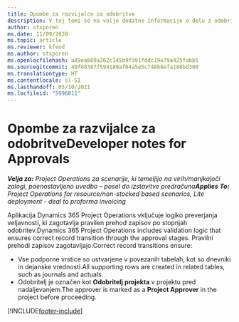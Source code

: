 ```yaml
---
title: Opombe za razvijalce za odobritve
description: V tej temi so na voljo dodatne informacije o delu z odobritvami.
author: stsporen
ms.date: 11/09/2020
ms.topic: article
ms.reviewer: kfend
ms.author: stsporen
ms.openlocfilehash: a89ea669a262c145b9f391fddc19e79a425fabb5
ms.sourcegitcommit: 40f68387f594180af64a5e5c748b6efa188bd300
ms.translationtype: HT
ms.contentlocale: sl-SI
ms.lasthandoff: 05/10/2021
ms.locfileid: "5996811"
---
```

# <a name="developer-notes-for-approvals"></a><span data-ttu-id="64453-103">Opombe za razvijalce za odobritve</span><span class="sxs-lookup"><span data-stu-id="64453-103">Developer notes for Approvals</span></span>

<span data-ttu-id="64453-104">_**Velja za:** Project Operations za scenarije, ki temeljijo na virih/manjkajoči zalogi, poenostavljeno uvedbo – posel do izstavitve predračuna_</span><span class="sxs-lookup"><span data-stu-id="64453-104">_**Applies To:** Project Operations for resource/non-stocked based scenarios, Lite deployment - deal to proforma invoicing_</span></span>

<span data-ttu-id="64453-105">Aplikacija Dynamics 365 Project Operations vključuje logiko preverjanja veljavnosti, ki zagotavlja pravilen prehod zapisov po stopnjah odobritev.</span><span class="sxs-lookup"><span data-stu-id="64453-105">Dynamics 365 Project Operations includes validation logic that ensures correct record transition through the approval stages.</span></span> <span data-ttu-id="64453-106">Pravilni prehodi zapisov zagotavljajo:</span><span class="sxs-lookup"><span data-stu-id="64453-106">Correct record transitions ensure:</span></span> 

  - <span data-ttu-id="64453-107">Vse podporne vrstice so ustvarjene v povezanih tabelah, kot so dnevniki in dejanske vrednosti.</span><span class="sxs-lookup"><span data-stu-id="64453-107">All supporting rows are created in related tables, such as journals and actuals.</span></span>
  - <span data-ttu-id="64453-108">Odobritelj je označen kot **Odobritelj projekta** v projektu pred nadaljevanjem.</span><span class="sxs-lookup"><span data-stu-id="64453-108">The approver is marked as a **Project Approver** in the project before proceeding.</span></span>


[!INCLUDE[footer-include](../includes/footer-banner.md)]
